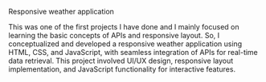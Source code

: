 Responsive weather application

This was one of the first projects I have done and I mainly focused on learning the basic concepts of APIs and responsive layout.
So, I conceptualized and developed a responsive weather application using HTML, CSS, and JavaScript, with seamless integration of APIs for real-time data retrieval. This project involved UI/UX design, responsive layout implementation, and JavaScript functionality for interactive features.
